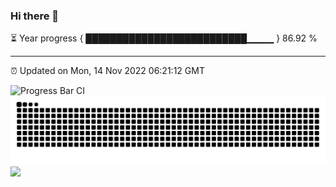 ### Hi there 👋

⏳ Year progress { ██████████████████████████▁▁▁▁ } 86.92 %

---

⏰ Updated on Mon, 14 Nov 2022 06:21:12 GMT

![Progress Bar CI](https://github.com/liununu/liununu/workflows/Progress%20Bar%20CI/badge.svg)![](https://raw.githubusercontent.com/L1cardo/L1cardo/main/assets/github-contribution-grid-snake.svg)![](https://raw.githubusercontent.com/seesaws/seesaws/main/assets/github-contribution-grid-snake.svg)
